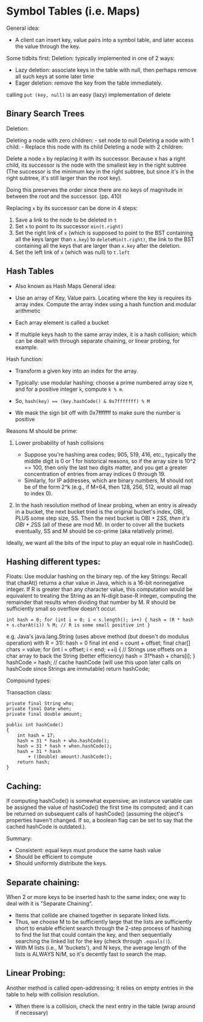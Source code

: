 Symbol Tables (i.e. Maps)
=========================

General idea:
- A client can insert key, value pairs into a symbol table, and later access the value through the key.

Some tidbits first:
Deletion: typically implemented in one of 2 ways:
- Lazy deletion: associate keys in the table with null, then perhaps remove all such keys at some later time
- Eager deletion: remove the key from the table immediately.

calling `put (key, null)` is an easy (lazy) implementation of delete


Binary Search Trees
-------------------

Deletion:

Deleting a node with zero children:
    - set node to null
Deleting a node with 1 child:
    - Replace this node with its child
Deleting a node with 2 children:

Delete a node `x` by replacing it with its successor. Because x has a right child, its successor is the node with the smallest key in the right subtree (The successor is the minimum key in the right subtree, but since it's in the right subtree, it's still larger than the root key).

Doing this preserves the order since there are no keys of magnitude in between the root and the successor. (pp. 410)

Replacing `x` by its successor can be done in 4 steps:

1) Save a link to the node to be deleted in `t`
2) Set `x` to point to its successor `min(t.right)`
3) Set the right link of `x` (which is supposed to point to the BST containing all the keys larger than `x.key`) to `deleteMin(t.right)`, the link to the BST containing all the keys that are larger than `x.key` after the deletion.
4) Set the left link of `x` (which was null) to `t.left`

Hash Tables
-----------

- Also known as Hash Maps
General idea:

- Use an array of Key, Value pairs. Locating where the key is requires its array index. Compute the array index using a hash function and modular arithmetic
- Each array element is called a bucket
- If multiple keys hash to the same array index, it is a hash collision; which can be dealt with through separate chaining, or linear probing, for example.

Hash function:

- Transform a given key into an index for the array. 
- Typically: use modular hashing; choose a prime numbered array size `M`, and for a positive integer `k`, compute `k % m`.

- So, `hash(key) == (key.hashCode() & 0x7fffffff) % M`
- We mask the sign bit off with 0x7fffffff to make sure the number is positive

Reasons M should be prime:

1) Lower probability of hash collisions
    - Suppose you're hashing area codes; 905, 519, 416, etc., typically the middle digit is 0 or 1 for historical reasons, so if the array size is 10^2 == 100, then only the last two digits matter, and you get a greater concentration of entries from array indices 0 through 19.
    - Similarly, for IP addresses, which are binary numbers, M should not be of the form 2^k (e.g., if M=64, then 128, 256, 512, would all map to index 0). 

2) In the hash resolution method of linear probing, when an entry is already in a bucket, the next bucket tried is the original bucket's index, OBI,  PLUS some step size, SS. Then the next bucket is OBI + 2*SS, then it's OBI + 2*SS (all of these are mod M). In order to cover all the buckets eventually, SS and M should be co-prime (aka relatively prime).

Ideally, we want all the bits of the input to play an equal role in hashCode().

Hashing different types:
------------------------

Floats: Use modular hashing on the binary rep. of the key
Strings: 
Recall that charAt() returns a char value in Java, which is a 16-bit nonnegative integer. If R is greater than any character value, this computation would be equivalent to treating the String as an N-digit base-R integer, computing the remainder that results when dividing that number by M. R should be sufficiently small so overflow doesn't occur.

`int hash = 0;
for (int i = 0; i < s.length(); i++) {
    hash = (R * hash + s.charAt(i)) % M; // R is some small positive int
}`

e.g. Java's java.lang.String (uses above method (but doesn't do modulus operation) with R = 31):
hash = 0
final int end = count + offset;
final char[] chars = value;
for (int i = offset; i < end; ++i) { // Strings use offsets on a char array to back the String (better efficiency)
    hash = 31*hash + chars[i];
}
hashCode = hash; // cache hashCode (will use this upon later calls on hashCode since Strings are immutable)
return hashCode;

Compound types:

Transaction class:

    private final String who;
    private final Date when;
    private final double amount;

    public int hashCode()
    {
        int hash = 17;
        hash = 31 * hash + who.hashCode();
        hash = 31 * hash + when.hashCode();
        hash = 31 * hash
            + ((Double) amount).hashCode();
        return hash;
    }

Caching:
--------

If computing hashCode() is somewhat expensive; an instance variable can be assigned the value of hashCode() the first time its computed; and it can be returned on subsequent calls of hashCode() (assuming the object's properties haven't changed. If so, a boolean flag can be set to say that the cached hashCode is outdated.).

Summary:

- Consistent: equal keys must produce the same hash value
- Should be efficient to compute
- Should uniformly distribute the keys.

Separate chaining:
------------------

When 2 or more keys to be inserted hash to the same index; one way to deal with it is "Separate Chaining".

- Items that collide are chained together in separate linked lists.
- Thus, we choose M to be sufficiently large that the lists are sufficiently short to enable efficient search through the 2-step process of hashing to find the list that could contain the key, and then sequentially searching the linked list for the key (check through `.equals()`).
- With M lists (i.e., M 'buckets'), and N keys, the average length of the lists is ALWAYS N/M, so it's decently fast to search the map.

Linear Probing:
---------------

Another method is called open-addressing; it relies on empty entries in the table to help with collision resolution.

- When there is a collision, check the next entry in the table (wrap around if necessary)
